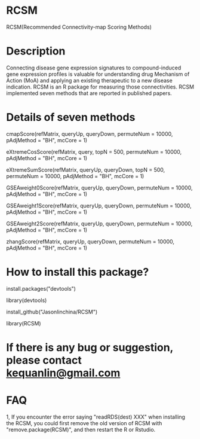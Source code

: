 # RCSM
RCSM(Recommended Connectivity-map Scoring Methods)
# Description
Connecting disease gene expression signatures to
compound-induced gene expression profiles is valuable for understanding
drug Mechanism of Action (MoA) and applying an existing therapeutic to
a new disease indication. RCSM is an R package for measuring those 
connectivities. RCSM implemented seven methods that are reported in 
published papers.
# Details of seven methods
cmapScore(refMatrix, queryUp, queryDown, permuteNum = 10000,
  pAdjMethod = "BH", mcCore = 1)

eXtremeCosScore(refMatrix, query, topN = 500, permuteNum = 10000,
  pAdjMethod = "BH", mcCore = 1)
  
eXtremeSumScore(refMatrix, queryUp, queryDown, topN = 500,
  permuteNum = 10000, pAdjMethod = "BH", mcCore = 1)
  
GSEAweight0Score(refMatrix, queryUp, queryDown, permuteNum = 10000,
  pAdjMethod = "BH", mcCore = 1)
  
GSEAweight1Score(refMatrix, queryUp, queryDown, permuteNum = 10000,
  pAdjMethod = "BH", mcCore = 1)

GSEAweight2Score(refMatrix, queryUp, queryDown, permuteNum = 10000,
  pAdjMethod = "BH", mcCore = 1)
  
zhangScore(refMatrix, queryUp, queryDown, permuteNum = 10000,
  pAdjMethod = "BH", mcCore = 1)

# How to install this package?
install.packages("devtools")

library(devtools)

install_github("Jasonlinchina/RCSM")

library(RCSM)

# If there is any bug or suggestion, please contact kequanlin@gmail.com

# FAQ
1, If you encounter the error saying "readRDS(dest) XXX" when installing
the RCSM, you could first remove the old version of RCSM with "remove.package(RCSM)",
and then restart the R or Rstudio.
